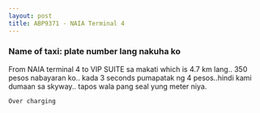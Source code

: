 ```yaml
---
layout: post
title: ABP9371 - NAIA Terminal 4
---
```


### Name of taxi: plate number lang nakuha ko

From NAIA terminal 4 to VIP SUITE sa makati which is 4.7 km lang.. 350 pesos nabayaran ko.. kada 3 seconds pumapatak ng 4 pesos..hindi kami dumaan sa skyway.. tapos wala pang seal yung meter niya.

```Over charging```
